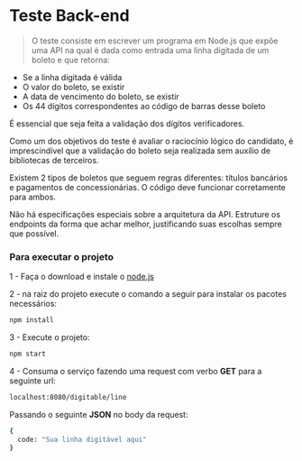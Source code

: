# Teste Back-end

> O teste consiste em escrever um programa em Node.js que expõe uma API na qual é dada como entrada uma linha digitada de um boleto e que retorna:

* Se a linha digitada é válida
* O valor do boleto, se existir
* A data de vencimento do boleto, se existir
* Os 44 dígitos correspondentes ao código de barras desse boleto

É essencial que seja feita a validação dos dígitos verificadores.

Como um dos objetivos do teste é avaliar o raciocínio lógico do candidato, é imprescindível que a validação do boleto seja realizada sem auxílio de bibliotecas de terceiros.

Existem 2 tipos de boletos que seguem regras diferentes: títulos bancários e pagamentos de concessionárias. O código deve funcionar corretamente para ambos.

Não há especificações especiais sobre a arquitetura da API. Estruture os endpoints da forma que achar melhor, justificando suas escolhas sempre que possível.



### Para executar o projeto

1 - Faça o download e instale o [node.js]

2 - na raiz do projeto execute o comando a seguir para instalar os pacotes necessários:
```sh
npm install
```

3 - Execute o projeto:
```sh
npm start
```

4 - Consuma o serviço fazendo uma request com verbo **GET** para a seguinte url:
```sh
localhost:8080/digitable/line
```

Passando o seguinte **JSON** no body da request:
```sh
{
  code: "Sua linha digitável aqui"
}
```









[node.js]: <http://nodejs.org>
